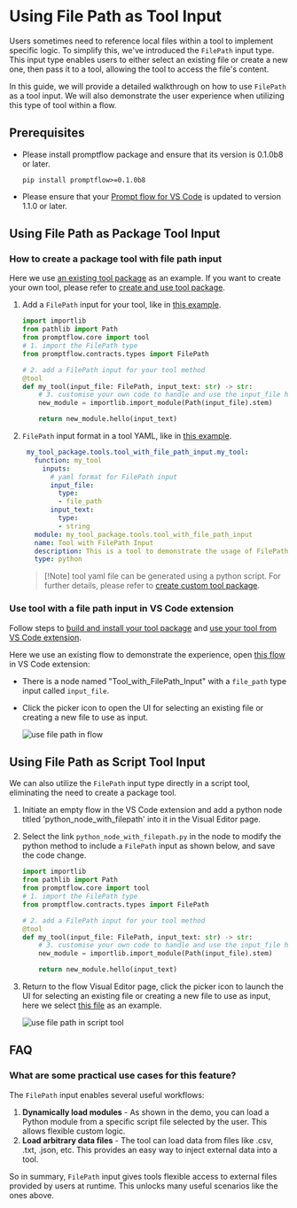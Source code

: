 # Using File Path as Tool Input

Users sometimes need to reference local files within a tool to implement specific logic. To simplify this, we've introduced the `FilePath` input type. This input type enables users to either select an existing file or create a new one, then pass it to a tool, allowing the tool to access the file's content.

In this guide, we will provide a detailed walkthrough on how to use `FilePath` as a tool input. We will also demonstrate the user experience when utilizing this type of tool within a flow.

## Prerequisites

- Please install promptflow package and ensure that its version is 0.1.0b8 or later.
  ```
  pip install promptflow>=0.1.0b8
  ```
- Please ensure that your [Prompt flow for VS Code](https://marketplace.visualstudio.com/items?itemName=prompt-flow.prompt-flow) is updated to version 1.1.0 or later.

## Using File Path as Package Tool Input

### How to create a package tool with file path input

Here we use [an existing tool package](https://github.com/microsoft/promptflow/tree/main/examples/tools/tool-package-quickstart/my_tool_package) as an example. If you want to create your own tool, please refer to [create and use tool package](create-and-use-tool-package.md#create-custom-tool-package).

1. Add a `FilePath` input for your tool, like in [this example](https://github.com/microsoft/promptflow/blob/main/examples/tools/tool-package-quickstart/my_tool_package/tools/tool_with_file_path_input.py).

    ```python
    import importlib
    from pathlib import Path
    from promptflow.core import tool
    # 1. import the FilePath type
    from promptflow.contracts.types import FilePath

    # 2. add a FilePath input for your tool method
    @tool
    def my_tool(input_file: FilePath, input_text: str) -> str:
        # 3. customise your own code to handle and use the input_file here
        new_module = importlib.import_module(Path(input_file).stem)
    
        return new_module.hello(input_text)   
    ```

2. `FilePath` input format in a tool YAML, like in [this example](https://github.com/microsoft/promptflow/blob/main/examples/tools/tool-package-quickstart/my_tool_package/yamls/tool_with_file_path_input.yaml).

   ```yaml
    my_tool_package.tools.tool_with_file_path_input.my_tool:
      function: my_tool
        inputs:
          # yaml format for FilePath input
          input_file:
            type:
            - file_path
          input_text:
            type:
            - string
      module: my_tool_package.tools.tool_with_file_path_input
      name: Tool with FilePath Input
      description: This is a tool to demonstrate the usage of FilePath input
      type: python   
    ```

    > [!Note] tool yaml file can be generated using a python script. For further details, please refer to [create custom tool package](create-and-use-tool-package.md#create-custom-tool-package).


### Use tool with a file path input in VS Code extension

Follow steps to [build and install your tool package](create-and-use-tool-package.md#build-and-share-the-tool-package) and [use your tool from VS Code extension](create-and-use-tool-package.md#use-your-tool-from-vscode-extension).

Here we use an existing flow to demonstrate the experience, open [this flow](https://github.com/microsoft/promptflow/blob/main/examples/tools/use-cases/filepath-input-tool-showcase/flow.dag.yaml) in VS Code extension:

- There is a node named "Tool_with_FilePath_Input" with a `file_path` type input called `input_file`.
- Click the picker icon to open the UI for selecting an existing file or creating a new file to use as input.

   ![use file path in flow](../../media/how-to-guides/develop-a-tool/use_file_path_in_flow.png)

## Using File Path as Script Tool Input

We can also utilize the `FilePath` input type directly in a script tool, eliminating the need to create a package tool.

1. Initiate an empty flow in the VS Code extension and add a python node titled 'python_node_with_filepath' into it in the Visual Editor page.
2. Select the link `python_node_with_filepath.py` in the node to modify the python method to include a `FilePath` input as shown below, and save the code change.
    ```python
    import importlib
    from pathlib import Path
    from promptflow.core import tool
    # 1. import the FilePath type
    from promptflow.contracts.types import FilePath

    # 2. add a FilePath input for your tool method
    @tool
    def my_tool(input_file: FilePath, input_text: str) -> str:
        # 3. customise your own code to handle and use the input_file here
        new_module = importlib.import_module(Path(input_file).stem)
    
        return new_module.hello(input_text)   
    ```

3. Return to the flow Visual Editor page, click the picker icon to launch the UI for selecting an existing file or creating a new file to use as input, here we select [this file](https://github.com/microsoft/promptflow/blob/main/examples/tools/use-cases/filepath-input-tool-showcase/hello_method.py) as an example.
   
    ![use file path in script tool](../../media/how-to-guides/develop-a-tool/use_file_path_in_script_tool.png)


## FAQ

### What are some practical use cases for this feature?
The `FilePath` input enables several useful workflows:

1. **Dynamically load modules** - As shown in the demo, you can load a Python module from a specific script file selected by the user. This allows flexible custom logic.
2. **Load arbitrary data files** - The tool can load data from files like .csv, .txt, .json, etc. This provides an easy way to inject external data into a tool.

So in summary, `FilePath` input gives tools flexible access to external files provided by users at runtime. This unlocks many useful scenarios like the ones above.
